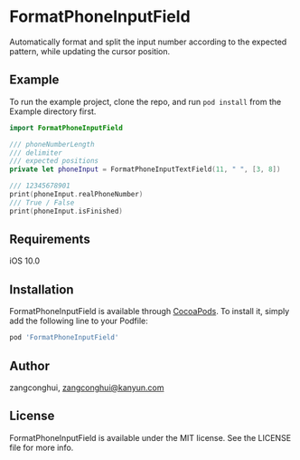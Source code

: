 # FormatPhoneInputField
Automatically format and split the input number according to the expected pattern, while updating the cursor position.

## Example

To run the example project, clone the repo, and run `pod install` from the Example directory first.

```swift
import FormatPhoneInputField

/// phoneNumberLength
/// delimiter
/// expected positions
private let phoneInput = FormatPhoneInputTextField(11, " ", [3, 8])

/// 12345678901
print(phoneInput.realPhoneNumber)
/// True / False
print(phoneInput.isFinished)

```

## Requirements
iOS 10.0

## Installation

FormatPhoneInputField is available through [CocoaPods](https://cocoapods.org). To install
it, simply add the following line to your Podfile:

```ruby
pod 'FormatPhoneInputField'
```

## Author

zangconghui, zangconghui@kanyun.com

## License

FormatPhoneInputField is available under the MIT license. See the LICENSE file for more info.
